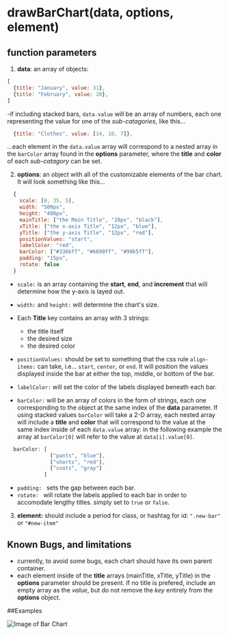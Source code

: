 # drawBarChart(data, options, element) 

## function parameters

1. **data**: an array of objects:

  ```javascript
  [
    {title: "January", value: 31},
    {title: "February", value: 28},
  ]
  ```

  -if including stacked bars, `data.value` will be an array of numbers, each one representing the value
  for one of the *sub-catagories*, like this...

  ```javascript
    {title: "Clothes", value: [14, 10, 7]},
  ```
  ...each element in the `data.value` array will correspond to a nested array in the `barColor` array found in the **options** parameter, where the **title** and **color** of each *sub-catagory* can be set.
  
2. **options**: an object with all of the customizable elements of the bar chart. It will look something like this...

```javascript
  {
    scale: [0, 35, 5],
    width: "500px",
    height: "400px",
    mainTitle: ["the Main Title", "20px", "black"],
    xTitle: ["the x-axis Title", "12px", "blue"],
    yTitle: ["the y-axis Title", "12px", "red"],
    positionValues: "start",
    labelColor: "red",
    barColor: ["#336bff", "#6690ff", "#99b5ff"],
    padding: "15px",
    rotate: false
  }
```
  * `scale:` is an array containing the **start**, **end**, and **increment** that will determine how the y-axis is layed out.
  * `width:` and `height:` will determine the chart's size.
  * Each **Title** key contains an array with 3 strings: 
    - the title itself
    - the desired size
    - the desired color

  * `positionValues:` should be set to something that the css rule `align-items:` can take, i.e... `start`, `center`, or `end`. It will position the values displayed inside the bar at either the top, middle, or bottom of the bar.
  * `labelColor:` will set the color of the labels displayed beneath each bar.
  * `barColor:` will be an array of colors in the form of strings, each one corresponding to the object at the same index of the **data** parameter. If using stacked values `barColor` will take a 2-D array, each nested array will include a **title** and **color** that will correspond to the value at the same index inside of each `data.value` array: in the following example the array at `barColor[0]` will refer to the value at `data[i].value[0]`.
  ```javascript
    barColor: [
                ["pants", "blue"],
                ["shorts", "red"],
                ["coats", "gray"]                        
              ]
  ```
  * `padding: ` sets the gap between each bar.
  * `rotate: ` will rotate the labels applied to each bar in order to accomodate lengthy titles. simply set to `true` or `false`.

3. **element:** should include a period for class, or hashtag for id: `".new-bar"` or `"#new-item"`

## Known Bugs, and limitations

* currently, to avoid some bugs, each chart should have its own parent container.
* each element inside of the **title** arrays (mainTitle, xTitle, yTitle) in the **options** parameter should be present. If no title is prefered, include an empty array as the *value*, but do not remove the *key* entirely from the **options** object.

##Examples

![Image of Bar Chart](../example-barChart.png)
